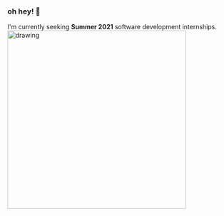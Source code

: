 ### oh hey! 👋
I'm currently seeking __Summer 2021__ software development internships. <br/>
<img src="https://user-images.githubusercontent.com/19617248/93933056-181a9500-fcef-11ea-88bc-d8db34f185f8.jpg" alt="drawing" width="400"/>
